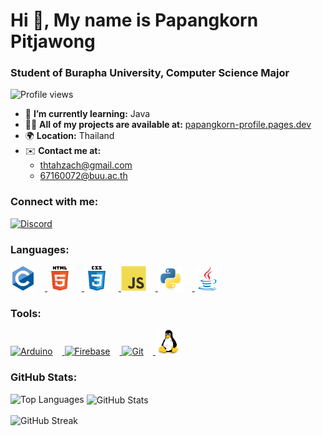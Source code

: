 <h1 align="left">Hi 👋, My name is Papangkorn Pitjawong</h1>
<h3 align="left">Student of Burapha University, Computer Science Major</h3>

<p align="left">
  <img src="https://komarev.com/ghpvc/?username=tahpapangkorn&label=Profile%20views&color=0e75b6&style=flat" alt="Profile views" />
</p>



- 🌱 **I’m currently learning:** Java  
- 👨‍💻 **All of my projects are available at:** [papangkorn-profile.pages.dev](https://papangkorn-profile.pages.dev/)  
- 🌍 **Location:** Thailand  
- ✉️ **Contact me at:**  
  - [thtahzach@gmail.com](mailto:thtahzach@gmail.com)  
  - [67160072@buu.ac.th](mailto:67160072@buu.ac.th)  



<h3 align="left">Connect with me:</h3>
<p align="left">
  <a href="https://discord.com/users/yahya5" target="_blank">
    <img src="https://raw.githubusercontent.com/danielcranney/readme-generator/main/public/icons/socials/discord.svg" width="32" height="40" alt="Discord">
  </a>
</p>



<h3 align="left">Languages:</h3>
<p align="left">
  <a href="https://www.cprogramming.com/" target="_blank" rel="noreferrer">
    <img src="https://raw.githubusercontent.com/devicons/devicon/master/icons/c/c-original.svg" alt="C" width="40" height="40" style="margin-right: 15px;" />
  </a>
  <a href="https://www.w3.org/html/" target="_blank" rel="noreferrer">
    <img src="https://raw.githubusercontent.com/devicons/devicon/master/icons/html5/html5-original-wordmark.svg" alt="HTML5" width="40" height="40" style="margin-right: 15px;" />
  </a>
  <a href="https://www.w3schools.com/css/" target="_blank" rel="noreferrer">
    <img src="https://raw.githubusercontent.com/devicons/devicon/master/icons/css3/css3-original-wordmark.svg" alt="CSS3" width="40" height="40" style="margin-right: 15px;" />
  </a>
  <a href="https://developer.mozilla.org/en-US/docs/Web/JavaScript" target="_blank" rel="noreferrer">
    <img src="https://raw.githubusercontent.com/devicons/devicon/master/icons/javascript/javascript-original.svg" alt="JavaScript" width="40" height="40" style="margin-right: 15px;" />
  </a>
  <a href="https://www.python.org" target="_blank" rel="noreferrer">
    <img src="https://raw.githubusercontent.com/devicons/devicon/master/icons/python/python-original.svg" alt="Python" width="40" height="40" style="margin-right: 15px;" />
  </a>
  <a href="https://www.java.com" target="_blank" rel="noreferrer">
    <img src="https://raw.githubusercontent.com/devicons/devicon/master/icons/java/java-original.svg" alt="Java" width="40" height="40" style="margin-right: 15px;" />
  </a>
</p>

<h3 align="left">Tools:</h3>
<p align="left">
  <a href="https://www.arduino.cc/" target="_blank" rel="noreferrer">
    <img src="https://cdn.worldvectorlogo.com/logos/arduino-1.svg" alt="Arduino" width="40" height="40" style="margin-right: 15px;" />
  </a>
  <a href="https://firebase.google.com/" target="_blank" rel="noreferrer">
    <img src="https://www.vectorlogo.zone/logos/firebase/firebase-icon.svg" alt="Firebase" width="40" height="40" style="margin-right: 15px;" />
  </a>
  <a href="https://git-scm.com/" target="_blank" rel="noreferrer">
    <img src="https://www.vectorlogo.zone/logos/git-scm/git-scm-icon.svg" alt="Git" width="40" height="40" style="margin-right: 15px;" />
  </a>
  <a href="https://www.linux.org/" target="_blank" rel="noreferrer">
    <img src="https://raw.githubusercontent.com/devicons/devicon/master/icons/linux/linux-original.svg" alt="Linux" width="40" height="40" style="margin-right: 15px;" />
  </a>
</p>



<h3 align="left">GitHub Stats:</h3>
<p align="left">
  <img align="left" src="https://github-readme-stats.vercel.app/api/top-langs?username=tahpapangkorn&show_icons=true&locale=en&layout=compact" alt="Top Languages" />
</p>

<p>&nbsp;<img align="center" src="https://github-readme-stats.vercel.app/api?username=tahpapangkorn&show_icons=true&locale=en" alt="GitHub Stats" /></p>

<p><img align="center" src="https://github-readme-streak-stats.herokuapp.com/?user=tahpapangkorn&" alt="GitHub Streak" /></p>
